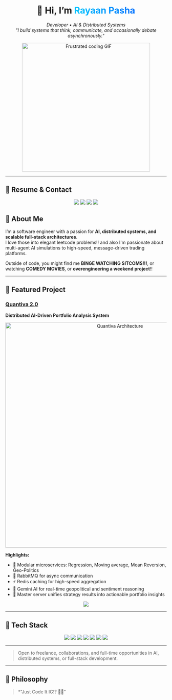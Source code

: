 <!-- HYPER-MODERN GITHUB PROFILE README -->

<h1 align="center">
  👋 Hi, I’m <span style="background: linear-gradient(to right, #00c6ff, #0072ff); -webkit-background-clip: text; color: transparent;">Rayaan Pasha</span>
</h1>

<p align="center">
  <em>Developer • AI & Distributed Systems</em><br/>
  <em>"I build systems that think, communicate, and occasionally debate asynchronously."</em>
</p>
<p align="center">
  <img src="https://media.giphy.com/media/v1.Y2lkPTc5MGI3NjExdmgwOGhuNzJ0enU4YWl3ZWF5Z3JmN2ZveHV4MGhlbWxsM2dkc2ZkeiZlcD12MV9naWZzX3NlYXJjaCZjdD1n/13HgwGsXF0aiGY/giphy.gif" width="400" alt="Frustrated coding GIF"/>
</p>

---

## 📜 Resume & Contact

<p align="center">
  <a href="https://drive.google.com/file/d/1r257MoPJZ-wTnGLoA2v1aOFRTGZVKyMS/view?usp=sharing"><img src="https://img.shields.io/badge/Resume-Download-blue?style=for-the-badge&logo=adobeacrobat&logoColor=white"/></a>
  <a href="mailto:mdrayaanpasha@gmail.com"><img src="https://img.shields.io/badge/Email-Send%20Mail-red?style=for-the-badge&logo=gmail&logoColor=white"/></a>
  <a href="https://linkedin.com/in/mdrayaanpasha"><img src="https://img.shields.io/badge/LinkedIn-Connect-blue?style=for-the-badge&logo=linkedin&logoColor=white"/></a>
  <a href="https://rayaanpasha.vercel.app"><img src="https://img.shields.io/badge/Portfolio-View-ff69b4?style=for-the-badge&logo=about.me&logoColor=white"/></a>
</p>


## 💼 About Me

I’m a software engineer with a passion for **AI, distributed systems, and scalable full-stack architectures**.  
I love those into elegant leetcode problems!! and also I'm passionate about multi-agent AI simulations to high-speed, message-driven trading platforms.  

Outside of code, you might find me **BINGE WATCHING SITCOMS!!!**, or watching **COMEDY MOVIES**, or **overengineering a weekend project**!!

---

## 🚀 Featured Project

### [Quantiva 2.0](https://github.com/mdrayaanpasha/quantiva_2.0)  
**Distributed AI-Driven Portfolio Analysis System**

<p align="center">
  <a href="https://github.com/mdrayaanpasha/quantiva_2.0">
    <img width="700" src="https://github.com/user-attachments/assets/4f56c710-1c12-4c02-b0ae-975293d71bb3" alt="Quantiva Architecture"/>
  </a>
</p>

**Highlights:**
- 🧮 Modular microservices: Regression, Moving average, Mean Reversion, Geo-Politics  
- 🔁 RabbitMQ for async communication  
- ⚡ Redis caching for high-speed aggregation  
- 🤖 Gemini AI for real-time geopolitical and sentiment reasoning  
- 🧠 Master server unifies strategy results into actionable portfolio insights  

<p align="center">
  <a href="https://github.com/mdrayaanpasha/quantiva_2.0"><img src="https://img.shields.io/badge/View_Project-blue?style=for-the-badge&logo=github&logoColor=white"/></a>
</p>

---

## 🧰 Tech Stack

<p align="center">
  <img src="https://img.shields.io/badge/Node.js-339933?style=for-the-badge&logo=node.js&logoColor=white"/>
  <img src="https://img.shields.io/badge/React-61DAFB?style=for-the-badge&logo=react&logoColor=white"/>
  <img src="https://img.shields.io/badge/TypeScript-3178C6?style=for-the-badge&logo=typescript&logoColor=white"/>
  <img src="https://img.shields.io/badge/PostgreSQL-316192?style=for-the-badge&logo=postgresql&logoColor=white"/>
  <img src="https://img.shields.io/badge/Redis-DC382D?style=for-the-badge&logo=redis&logoColor=white"/>
  <img src="https://img.shields.io/badge/RabbitMQ-FF6600?style=for-the-badge&logo=rabbitmq&logoColor=white"/>
  <img src="https://img.shields.io/badge/GeminiAI-purple?style=for-the-badge&logo=google&logoColor=white"/>
</p>

---


> Open to freelance, collaborations, and full-time opportunities in AI, distributed systems, or full-stack development.

---

## 🌟 Philosophy

> *"Just Code It IG!? 😵‍💫"

